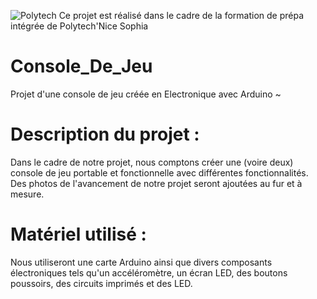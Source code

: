 ![Polytech](http://www.polytechnice.fr/jahia/jsp/jahia/templates/inc/img/polytech_nice-sophia.png)
Ce projet est réalisé dans le cadre de la formation de prépa intégrée de Polytech'Nice Sophia

# Console_De_Jeu
Projet d'une console de jeu créée en Electronique avec Arduino ~


# Description du projet :
Dans le cadre de notre projet, nous comptons créer une (voire deux) console de jeu portable et fonctionnelle avec différentes fonctionnalités.
Des photos de l'avancement de notre projet seront ajoutées au fur et à mesure.


# Matériel utilisé :
Nous utiliseront une carte Arduino ainsi que divers composants électroniques tels qu'un accéléromètre, un écran LED, des boutons poussoirs, des circuits imprimés et des LED.
